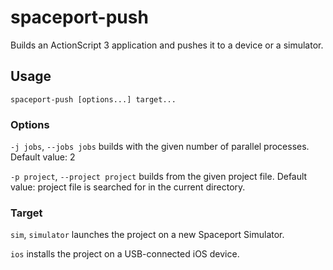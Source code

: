 spaceport-push
==============

Builds an ActionScript 3 application and pushes it to a
device or a simulator.

Usage
-----

    spaceport-push [options...] target...

### Options

`-j jobs`, `--jobs jobs` builds with the given number of
parallel processes.  Default value: 2

`-p project`, `--project project` builds from the given
project file.  Default value: project file is searched for
in the current directory.

### Target

`sim`, `simulator` launches the project on a new Spaceport
Simulator.

`ios` installs the project on a USB-connected iOS device.
